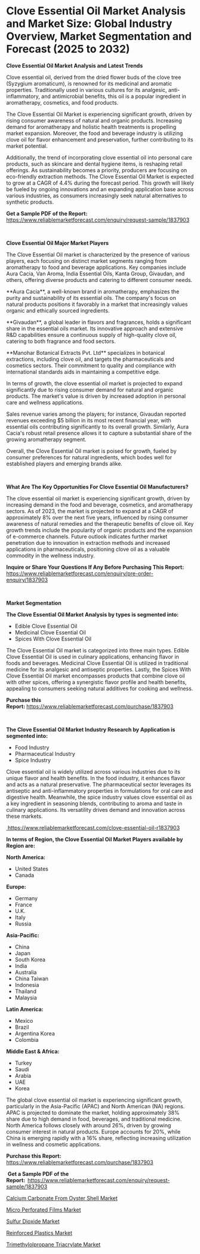 <p><h1>Clove Essential Oil Market Analysis and Market Size: Global Industry Overview, Market Segmentation and Forecast (2025 to 2032)</h1></p><p><strong>Clove Essential Oil Market Analysis and Latest Trends</strong></p>
<p><p>Clove essential oil, derived from the dried flower buds of the clove tree (Syzygium aromaticum), is renowned for its medicinal and aromatic properties. Traditionally used in various cultures for its analgesic, anti-inflammatory, and antimicrobial benefits, this oil is a popular ingredient in aromatherapy, cosmetics, and food products.</p><p>The Clove Essential Oil Market is experiencing significant growth, driven by rising consumer awareness of natural and organic products. Increasing demand for aromatherapy and holistic health treatments is propelling market expansion. Moreover, the food and beverage industry is utilizing clove oil for flavor enhancement and preservation, further contributing to its market potential.</p><p>Additionally, the trend of incorporating clove essential oil into personal care products, such as skincare and dental hygiene items, is reshaping retail offerings. As sustainability becomes a priority, producers are focusing on eco-friendly extraction methods. The Clove Essential Oil Market is expected to grow at a CAGR of 4.4% during the forecast period. This growth will likely be fueled by ongoing innovations and an expanding application base across various industries, as consumers increasingly seek natural alternatives to synthetic products.</p></p>
<p><strong>Get a Sample PDF of the Report:&nbsp;</strong> <a href="https://www.reliablemarketforecast.com/enquiry/request-sample/1837903?utm_campaign=1885&utm_medium=2&utm_source=Github&utm_content=ia&utm_term=31032025&utm_id=clove-essential-oil">https://www.reliablemarketforecast.com/enquiry/request-sample/1837903</a></p>
<p>&nbsp;</p>
<p><strong>Clove Essential Oil Major Market Players</strong></p>
<p><p>The Clove Essential Oil market is characterized by the presence of various players, each focusing on distinct market segments ranging from aromatherapy to food and beverage applications. Key companies include Aura Cacia, Van Aroma, India Essential Oils, Kanta Group, Givaudan, and others, offering diverse products and catering to different consumer needs.</p><p>**Aura Cacia**, a well-known brand in aromatherapy, emphasizes the purity and sustainability of its essential oils. The company's focus on natural products positions it favorably in a market that increasingly values organic and ethically sourced ingredients.</p><p>**Givaudan**, a global leader in flavors and fragrances, holds a significant share in the essential oils market. Its innovative approach and extensive R&D capabilities ensure a continuous supply of high-quality clove oil, catering to both fragrance and food sectors.</p><p>**Manohar Botanical Extracts Pvt. Ltd** specializes in botanical extractions, including clove oil, and targets the pharmaceuticals and cosmetics sectors. Their commitment to quality and compliance with international standards aids in maintaining a competitive edge.</p><p>In terms of growth, the clove essential oil market is projected to expand significantly due to rising consumer demand for natural and organic products. The market's value is driven by increased adoption in personal care and wellness applications. </p><p>Sales revenue varies among the players; for instance, Givaudan reported revenues exceeding $5 billion in its most recent financial year, with essential oils contributing significantly to its overall growth. Similarly, Aura Cacia's robust retail presence allows it to capture a substantial share of the growing aromatherapy segment.</p><p>Overall, the Clove Essential Oil market is poised for growth, fueled by consumer preferences for natural ingredients, which bodes well for established players and emerging brands alike.</p></p>
<p>&nbsp;</p>
<p><strong>What Are The Key Opportunities For Clove Essential Oil Manufacturers?</strong></p>
<p><p>The clove essential oil market is experiencing significant growth, driven by increasing demand in the food and beverage, cosmetics, and aromatherapy sectors. As of 2023, the market is projected to expand at a CAGR of approximately 8% over the next five years, influenced by rising consumer awareness of natural remedies and the therapeutic benefits of clove oil. Key growth trends include the popularity of organic products and the expansion of e-commerce channels. Future outlook indicates further market penetration due to innovation in extraction methods and increased applications in pharmaceuticals, positioning clove oil as a valuable commodity in the wellness industry.</p></p>
<p><strong>Inquire or Share Your Questions If Any Before Purchasing This Report:</strong> <a href="https://www.reliablemarketforecast.com/enquiry/pre-order-enquiry/1837903?utm_campaign=1885&utm_medium=2&utm_source=Github&utm_content=ia&utm_term=31032025&utm_id=clove-essential-oil">https://www.reliablemarketforecast.com/enquiry/pre-order-enquiry/1837903</a></p>
<p>&nbsp;</p>
<p><strong>Market Segmentation</strong></p>
<p><strong>The Clove Essential Oil Market Analysis by types is segmented into:</strong></p>
<p><ul><li>Edible Clove Essential Oil</li><li>Medicinal Clove Essential Oil</li><li>Spices With Clove Essential Oil</li></ul></p>
<p><p>The Clove Essential Oil market is categorized into three main types. Edible Clove Essential Oil is used in culinary applications, enhancing flavor in foods and beverages. Medicinal Clove Essential Oil is utilized in traditional medicine for its analgesic and antiseptic properties. Lastly, the Spices With Clove Essential Oil market encompasses products that combine clove oil with other spices, offering a synergistic flavor profile and health benefits, appealing to consumers seeking natural additives for cooking and wellness.</p></p>
<p><strong>Purchase this Report:&nbsp;</strong><a href="https://www.reliablemarketforecast.com/purchase/1837903?utm_campaign=1885&utm_medium=2&utm_source=Github&utm_content=ia&utm_term=31032025&utm_id=clove-essential-oil">https://www.reliablemarketforecast.com/purchase/1837903</a></p>
<p>&nbsp;</p>
<p><strong>The Clove Essential Oil Market Industry Research by Application is segmented into:</strong></p>
<p><ul><li>Food Industry</li><li>Pharmaceutical Industry</li><li>Spice Industry</li></ul></p>
<p><p>Clove essential oil is widely utilized across various industries due to its unique flavor and health benefits. In the food industry, it enhances flavor and acts as a natural preservative. The pharmaceutical sector leverages its antiseptic and anti-inflammatory properties in formulations for oral care and digestive health. Meanwhile, the spice industry values clove essential oil as a key ingredient in seasoning blends, contributing to aroma and taste in culinary applications. Its versatility drives demand and innovation across these markets.</p></p>
<p><a href="https://www.reliablemarketforecast.com/clove-essential-oil-r1837903?utm_campaign=1885&utm_medium=2&utm_source=Github&utm_content=ia&utm_term=31032025&utm_id=clove-essential-oil">&nbsp;https://www.reliablemarketforecast.com/clove-essential-oil-r1837903</a></p>
<p><strong>In terms of Region, the Clove Essential Oil Market Players available by Region are:</strong></p>
<p>
    <p> <strong> North America: </strong>
        <ul>
            <li>United States</li>
            <li>Canada</li>
        </ul>
        </p> 
    <p> <strong> Europe: </strong>
        <ul>
            <li>Germany</li>
            <li>France</li>
            <li>U.K.</li>
            <li>Italy</li>
            <li>Russia</li>
        </ul>
        </p> 
    <p> <strong> Asia-Pacific: </strong>
        <ul>
            <li>China</li>
            <li>Japan</li>
            <li>South Korea</li>
            <li>India</li>
            <li>Australia</li>
            <li>China Taiwan</li>
            <li>Indonesia</li>
            <li>Thailand</li>
            <li>Malaysia</li>
        </ul>
        </p> 
    <p> <strong> Latin America: </strong>
        <ul>
            <li>Mexico</li>
            <li>Brazil</li>
            <li>Argentina Korea</li>
            <li>Colombia</li>
        </ul>
        </p> 
    <p> <strong> Middle East & Africa: </strong>
        <ul>
            <li>Turkey</li>
            <li>Saudi</li>
            <li>Arabia</li>
            <li>UAE</li>
            <li>Korea</li>
        </ul>
    </p>
    </p>
<p><p>The global clove essential oil market is experiencing significant growth, particularly in the Asia-Pacific (APAC) and North American (NA) regions. APAC is projected to dominate the market, holding approximately 38% share due to high demand in food, beverages, and traditional medicine. North America follows closely with around 26%, driven by growing consumer interest in natural products. Europe accounts for 20%, while China is emerging rapidly with a 16% share, reflecting increasing utilization in wellness and cosmetic applications.</p></p>
<p><strong>Purchase this Report: </strong><a href="https://www.reliablemarketforecast.com/purchase/1837903?utm_campaign=1885&utm_medium=2&utm_source=Github&utm_content=ia&utm_term=31032025&utm_id=clove-essential-oil">https://www.reliablemarketforecast.com/purchase/1837903</a></p>
<p>&nbsp;<strong>Get a Sample PDF of the Report:&nbsp;&nbsp;</strong><a href="https://www.reliablemarketforecast.com/enquiry/request-sample/1837903?utm_campaign=1885&utm_medium=2&utm_source=Github&utm_content=ia&utm_term=31032025&utm_id=clove-essential-oil">https://www.reliablemarketforecast.com/enquiry/request-sample/1837903</a></p>
<p><strong></strong></p>
<p><p><a href="https://github.com/ienamoun/Market-Research-Report-List-1/blob/main/calcium-carbonate-from-oyster-shell-market.md?utm_campaign=1885&utm_medium=2&utm_source=Github&utm_content=ia&utm_term=31032025&utm_id=clove-essential-oil">Calcium Carbonate From Oyster Shell Market</a></p><p><a href="https://github.com/lazregaartun/Market-Research-Report-List-1/blob/main/micro-perforated-films-market.md?utm_campaign=1885&utm_medium=2&utm_source=Github&utm_content=ia&utm_term=31032025&utm_id=clove-essential-oil">Micro Perforated Films Market</a></p><p><a href="https://github.com/drevertevell/Market-Research-Report-List-1/blob/main/sulfur-dioxide-market.md?utm_campaign=1885&utm_medium=2&utm_source=Github&utm_content=ia&utm_term=31032025&utm_id=clove-essential-oil">Sulfur Dioxide Market</a></p><p><a href="https://github.com/elhibacajka/Market-Research-Report-List-1/blob/main/reinforced-plastics-market.md?utm_campaign=1885&utm_medium=2&utm_source=Github&utm_content=ia&utm_term=31032025&utm_id=clove-essential-oil">Reinforced Plastics Market</a></p><p><a href="https://github.com/jolashta/Market-Research-Report-List-1/blob/main/trimethylolpropane-triacrylate-market.md?utm_campaign=1885&utm_medium=2&utm_source=Github&utm_content=ia&utm_term=31032025&utm_id=clove-essential-oil">Trimethylolpropane Triacrylate Market</a></p></p>